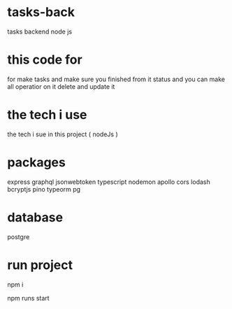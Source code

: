 # tasks-back
tasks backend node js

# this code for 
for make tasks and make sure you finished from it status 
and you can make all operatior on it delete and update it 


# the tech i use 

the tech  i sue in this project  ( nodeJs )

# packages 
express 
graphql 
jsonwebtoken
typescript
nodemon
apollo
cors
lodash
bcryptjs
pino
typeorm
pg


# database
postgre


# run project
npm i 

npm runs start 

 
